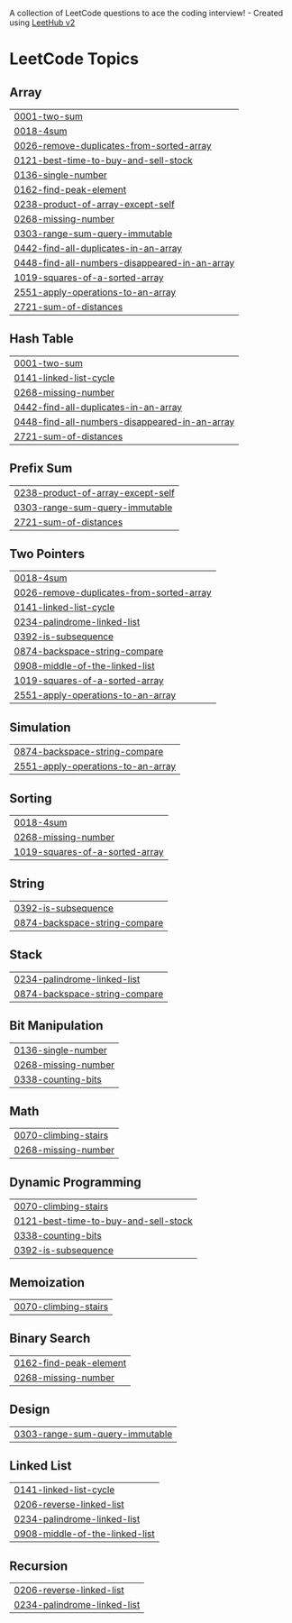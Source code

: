 A collection of LeetCode questions to ace the coding interview! - Created using [LeetHub v2](https://github.com/arunbhardwaj/LeetHub-2.0)
<!---LeetCode Topics Start-->
# LeetCode Topics
## Array
|  |
| ------- |
| [0001-two-sum](https://github.com/rahulhalder123-456/Leetcode/tree/master/0001-two-sum) |
| [0018-4sum](https://github.com/rahulhalder123-456/Leetcode/tree/master/0018-4sum) |
| [0026-remove-duplicates-from-sorted-array](https://github.com/rahulhalder123-456/Leetcode/tree/master/0026-remove-duplicates-from-sorted-array) |
| [0121-best-time-to-buy-and-sell-stock](https://github.com/rahulhalder123-456/Leetcode/tree/master/0121-best-time-to-buy-and-sell-stock) |
| [0136-single-number](https://github.com/rahulhalder123-456/Leetcode/tree/master/0136-single-number) |
| [0162-find-peak-element](https://github.com/rahulhalder123-456/Leetcode/tree/master/0162-find-peak-element) |
| [0238-product-of-array-except-self](https://github.com/rahulhalder123-456/Leetcode/tree/master/0238-product-of-array-except-self) |
| [0268-missing-number](https://github.com/rahulhalder123-456/Leetcode/tree/master/0268-missing-number) |
| [0303-range-sum-query-immutable](https://github.com/rahulhalder123-456/Leetcode/tree/master/0303-range-sum-query-immutable) |
| [0442-find-all-duplicates-in-an-array](https://github.com/rahulhalder123-456/Leetcode/tree/master/0442-find-all-duplicates-in-an-array) |
| [0448-find-all-numbers-disappeared-in-an-array](https://github.com/rahulhalder123-456/Leetcode/tree/master/0448-find-all-numbers-disappeared-in-an-array) |
| [1019-squares-of-a-sorted-array](https://github.com/rahulhalder123-456/Leetcode/tree/master/1019-squares-of-a-sorted-array) |
| [2551-apply-operations-to-an-array](https://github.com/rahulhalder123-456/Leetcode/tree/master/2551-apply-operations-to-an-array) |
| [2721-sum-of-distances](https://github.com/rahulhalder123-456/Leetcode/tree/master/2721-sum-of-distances) |
## Hash Table
|  |
| ------- |
| [0001-two-sum](https://github.com/rahulhalder123-456/Leetcode/tree/master/0001-two-sum) |
| [0141-linked-list-cycle](https://github.com/rahulhalder123-456/Leetcode/tree/master/0141-linked-list-cycle) |
| [0268-missing-number](https://github.com/rahulhalder123-456/Leetcode/tree/master/0268-missing-number) |
| [0442-find-all-duplicates-in-an-array](https://github.com/rahulhalder123-456/Leetcode/tree/master/0442-find-all-duplicates-in-an-array) |
| [0448-find-all-numbers-disappeared-in-an-array](https://github.com/rahulhalder123-456/Leetcode/tree/master/0448-find-all-numbers-disappeared-in-an-array) |
| [2721-sum-of-distances](https://github.com/rahulhalder123-456/Leetcode/tree/master/2721-sum-of-distances) |
## Prefix Sum
|  |
| ------- |
| [0238-product-of-array-except-self](https://github.com/rahulhalder123-456/Leetcode/tree/master/0238-product-of-array-except-self) |
| [0303-range-sum-query-immutable](https://github.com/rahulhalder123-456/Leetcode/tree/master/0303-range-sum-query-immutable) |
| [2721-sum-of-distances](https://github.com/rahulhalder123-456/Leetcode/tree/master/2721-sum-of-distances) |
## Two Pointers
|  |
| ------- |
| [0018-4sum](https://github.com/rahulhalder123-456/Leetcode/tree/master/0018-4sum) |
| [0026-remove-duplicates-from-sorted-array](https://github.com/rahulhalder123-456/Leetcode/tree/master/0026-remove-duplicates-from-sorted-array) |
| [0141-linked-list-cycle](https://github.com/rahulhalder123-456/Leetcode/tree/master/0141-linked-list-cycle) |
| [0234-palindrome-linked-list](https://github.com/rahulhalder123-456/Leetcode/tree/master/0234-palindrome-linked-list) |
| [0392-is-subsequence](https://github.com/rahulhalder123-456/Leetcode/tree/master/0392-is-subsequence) |
| [0874-backspace-string-compare](https://github.com/rahulhalder123-456/Leetcode/tree/master/0874-backspace-string-compare) |
| [0908-middle-of-the-linked-list](https://github.com/rahulhalder123-456/Leetcode/tree/master/0908-middle-of-the-linked-list) |
| [1019-squares-of-a-sorted-array](https://github.com/rahulhalder123-456/Leetcode/tree/master/1019-squares-of-a-sorted-array) |
| [2551-apply-operations-to-an-array](https://github.com/rahulhalder123-456/Leetcode/tree/master/2551-apply-operations-to-an-array) |
## Simulation
|  |
| ------- |
| [0874-backspace-string-compare](https://github.com/rahulhalder123-456/Leetcode/tree/master/0874-backspace-string-compare) |
| [2551-apply-operations-to-an-array](https://github.com/rahulhalder123-456/Leetcode/tree/master/2551-apply-operations-to-an-array) |
## Sorting
|  |
| ------- |
| [0018-4sum](https://github.com/rahulhalder123-456/Leetcode/tree/master/0018-4sum) |
| [0268-missing-number](https://github.com/rahulhalder123-456/Leetcode/tree/master/0268-missing-number) |
| [1019-squares-of-a-sorted-array](https://github.com/rahulhalder123-456/Leetcode/tree/master/1019-squares-of-a-sorted-array) |
## String
|  |
| ------- |
| [0392-is-subsequence](https://github.com/rahulhalder123-456/Leetcode/tree/master/0392-is-subsequence) |
| [0874-backspace-string-compare](https://github.com/rahulhalder123-456/Leetcode/tree/master/0874-backspace-string-compare) |
## Stack
|  |
| ------- |
| [0234-palindrome-linked-list](https://github.com/rahulhalder123-456/Leetcode/tree/master/0234-palindrome-linked-list) |
| [0874-backspace-string-compare](https://github.com/rahulhalder123-456/Leetcode/tree/master/0874-backspace-string-compare) |
## Bit Manipulation
|  |
| ------- |
| [0136-single-number](https://github.com/rahulhalder123-456/Leetcode/tree/master/0136-single-number) |
| [0268-missing-number](https://github.com/rahulhalder123-456/Leetcode/tree/master/0268-missing-number) |
| [0338-counting-bits](https://github.com/rahulhalder123-456/Leetcode/tree/master/0338-counting-bits) |
## Math
|  |
| ------- |
| [0070-climbing-stairs](https://github.com/rahulhalder123-456/Leetcode/tree/master/0070-climbing-stairs) |
| [0268-missing-number](https://github.com/rahulhalder123-456/Leetcode/tree/master/0268-missing-number) |
## Dynamic Programming
|  |
| ------- |
| [0070-climbing-stairs](https://github.com/rahulhalder123-456/Leetcode/tree/master/0070-climbing-stairs) |
| [0121-best-time-to-buy-and-sell-stock](https://github.com/rahulhalder123-456/Leetcode/tree/master/0121-best-time-to-buy-and-sell-stock) |
| [0338-counting-bits](https://github.com/rahulhalder123-456/Leetcode/tree/master/0338-counting-bits) |
| [0392-is-subsequence](https://github.com/rahulhalder123-456/Leetcode/tree/master/0392-is-subsequence) |
## Memoization
|  |
| ------- |
| [0070-climbing-stairs](https://github.com/rahulhalder123-456/Leetcode/tree/master/0070-climbing-stairs) |
## Binary Search
|  |
| ------- |
| [0162-find-peak-element](https://github.com/rahulhalder123-456/Leetcode/tree/master/0162-find-peak-element) |
| [0268-missing-number](https://github.com/rahulhalder123-456/Leetcode/tree/master/0268-missing-number) |
## Design
|  |
| ------- |
| [0303-range-sum-query-immutable](https://github.com/rahulhalder123-456/Leetcode/tree/master/0303-range-sum-query-immutable) |
## Linked List
|  |
| ------- |
| [0141-linked-list-cycle](https://github.com/rahulhalder123-456/Leetcode/tree/master/0141-linked-list-cycle) |
| [0206-reverse-linked-list](https://github.com/rahulhalder123-456/Leetcode/tree/master/0206-reverse-linked-list) |
| [0234-palindrome-linked-list](https://github.com/rahulhalder123-456/Leetcode/tree/master/0234-palindrome-linked-list) |
| [0908-middle-of-the-linked-list](https://github.com/rahulhalder123-456/Leetcode/tree/master/0908-middle-of-the-linked-list) |
## Recursion
|  |
| ------- |
| [0206-reverse-linked-list](https://github.com/rahulhalder123-456/Leetcode/tree/master/0206-reverse-linked-list) |
| [0234-palindrome-linked-list](https://github.com/rahulhalder123-456/Leetcode/tree/master/0234-palindrome-linked-list) |
<!---LeetCode Topics End-->